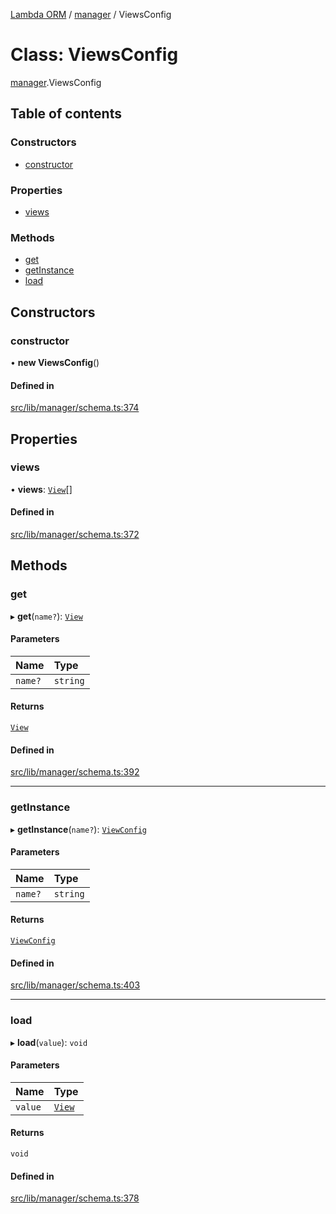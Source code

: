 [Lambda ORM](../README.md) / [manager](../modules/manager.md) / ViewsConfig

# Class: ViewsConfig

[manager](../modules/manager.md).ViewsConfig

## Table of contents

### Constructors

- [constructor](manager.ViewsConfig.md#constructor)

### Properties

- [views](manager.ViewsConfig.md#views)

### Methods

- [get](manager.ViewsConfig.md#get)
- [getInstance](manager.ViewsConfig.md#getinstance)
- [load](manager.ViewsConfig.md#load)

## Constructors

### constructor

• **new ViewsConfig**()

#### Defined in

[src/lib/manager/schema.ts:374](https://github.com/FlavioLionelRita/lambdaorm/blob/7350fa3/src/lib/manager/schema.ts#L374)

## Properties

### views

• **views**: [`View`](../interfaces/model.View.md)[]

#### Defined in

[src/lib/manager/schema.ts:372](https://github.com/FlavioLionelRita/lambdaorm/blob/7350fa3/src/lib/manager/schema.ts#L372)

## Methods

### get

▸ **get**(`name?`): [`View`](../interfaces/model.View.md)

#### Parameters

| Name | Type |
| :------ | :------ |
| `name?` | `string` |

#### Returns

[`View`](../interfaces/model.View.md)

#### Defined in

[src/lib/manager/schema.ts:392](https://github.com/FlavioLionelRita/lambdaorm/blob/7350fa3/src/lib/manager/schema.ts#L392)

___

### getInstance

▸ **getInstance**(`name?`): [`ViewConfig`](manager.ViewConfig.md)

#### Parameters

| Name | Type |
| :------ | :------ |
| `name?` | `string` |

#### Returns

[`ViewConfig`](manager.ViewConfig.md)

#### Defined in

[src/lib/manager/schema.ts:403](https://github.com/FlavioLionelRita/lambdaorm/blob/7350fa3/src/lib/manager/schema.ts#L403)

___

### load

▸ **load**(`value`): `void`

#### Parameters

| Name | Type |
| :------ | :------ |
| `value` | [`View`](../interfaces/model.View.md) |

#### Returns

`void`

#### Defined in

[src/lib/manager/schema.ts:378](https://github.com/FlavioLionelRita/lambdaorm/blob/7350fa3/src/lib/manager/schema.ts#L378)
